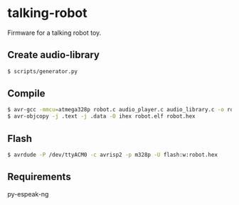 # talking-robot
Firmware for a talking robot toy.

## Create audio-library
```bash
$ scripts/generator.py
```

## Compile
```bash
$ avr-gcc -mmcu=atmega328p robot.c audio_player.c audio_library.c -o robot.elf
$ avr-objcopy -j .text -j .data -O ihex robot.elf robot.hex
```

## Flash
```bash
$ avrdude -P /dev/ttyACM0 -c avrisp2 -p m328p -U flash:w:robot.hex
```

## Requirements
py-espeak-ng
